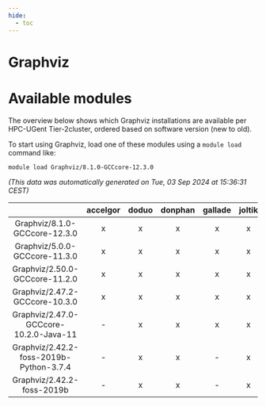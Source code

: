 ```yaml
---
hide:
  - toc
---
```


Graphviz
========

# Available modules


The overview below shows which Graphviz installations are available per HPC-UGent Tier-2cluster, ordered based on software version (new to old).

To start using Graphviz, load one of these modules using a `module load` command like:

```shell
module load Graphviz/8.1.0-GCCcore-12.3.0
```

*(This data was automatically generated on Tue, 03 Sep 2024 at 15:36:31 CEST)*  

| |accelgor|doduo|donphan|gallade|joltik|shinx|skitty|
| :---: | :---: | :---: | :---: | :---: | :---: | :---: | :---: |
|Graphviz/8.1.0-GCCcore-12.3.0|x|x|x|x|x|x|x|
|Graphviz/5.0.0-GCCcore-11.3.0|x|x|x|x|x|-|x|
|Graphviz/2.50.0-GCCcore-11.2.0|x|x|x|x|x|-|x|
|Graphviz/2.47.2-GCCcore-10.3.0|x|x|x|x|x|-|x|
|Graphviz/2.47.0-GCCcore-10.2.0-Java-11|-|x|x|x|x|-|x|
|Graphviz/2.42.2-foss-2019b-Python-3.7.4|-|x|x|-|x|-|x|
|Graphviz/2.42.2-foss-2019b|-|x|x|-|x|-|x|
